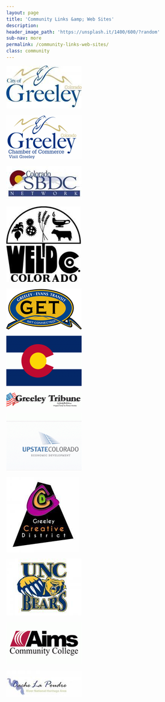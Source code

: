 ```yaml
---
layout: page
title: 'Community Links &amp; Web Sites'
description:
header_image_path: 'https://unsplash.it/1400/600/?random'
sub-nav: more
permalink: /community-links-web-sites/
class: community
---
```



[![](/uploads/versions/greeleycitylogo---x----200-113x---.jpg)](http://greeleygov.com/)

[![](/uploads/versions/chamberlogo---x----200-119x---.png)](http://www.greeleychamber.com/)

[![](/uploads/versions/colorado-sbdc---x----200-90x---.gif)](http://www.eastcoloradosbdc.com/)

[![](/uploads/versions/wclogovector---x----198-200x---.jpg)](http://www.co.weld.co.us/)

[![](/uploads/versions/get-logo---x----200-109x---.png)](http://greeleygov.com/services/greeley-evans-transit)

[![](/uploads/versions/colorado---x----200-133x---.gif)](http://www.colorado.com/)

[![](/uploads/versions/greeleytriblogo---x----200-38x---.gif)](http://greeleytribune.com/)

[![](/uploads/versions/upstatelogohome---x----200-152x---.gif)](http://www.upstatecolorado.org/)

[![](/uploads/versions/gcd---x----193-200x---.jpg)](http://www.discovergreeleycreativedistrict.com/)

[![](/uploads/versions/northerncoloradobearslogo---x----200-150x---.jpg)](http://www.unco.edu/)

[![](/uploads/versions/aims---x----200-112x---.gif)](http://www.aims.edu/)

[![](/uploads/versions/cache-la-poudre---x----200-70x---.jpg)](http://www.poudreheritage.org/)